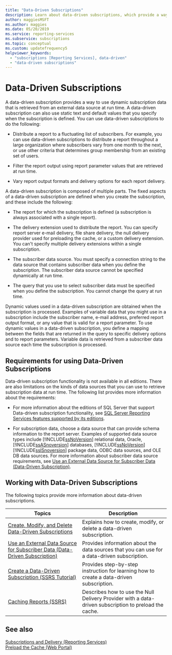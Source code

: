 ```yaml
---
title: "Data-Driven Subscriptions"
description: Learn about data-driven subscriptions, which provide a way to use dynamic subscription data that's retrieved from an external data source at run time.
author: maggiesMSFT
ms.author: maggies
ms.date: 05/20/2019
ms.service: reporting-services
ms.subservice: subscriptions
ms.topic: conceptual
ms.custom: updatefrequency5
helpviewer_keywords:
  - "subscriptions [Reporting Services], data-driven"
  - "data-driven subscriptions"
---
```

# Data-Driven Subscriptions
  A data-driven subscription provides a way to use dynamic subscription data that is retrieved from an external data source at run time. A data-driven subscription can also use static text and default values that you specify when the subscription is defined. You can use data-driven subscriptions to do the following:  
  
-    Distribute a report to a fluctuating list of subscribers. For example, you can use data-driven subscriptions to distribute a report throughout a large organization where subscribers vary from one month to the next, or use other criteria that determines group membership from an existing set of users.  
  
-   Filter the report output using report parameter values that are retrieved at run time.  
  
-   Vary report output formats and delivery options for each report delivery.  
  
 A data-driven subscription is composed of multiple parts. The fixed aspects of a data-driven subscription are defined when you create the subscription, and these include the following:  
  
- The report for which the subscription is defined (a subscription is always associated with a single report).  
  
- The delivery extension used to distribute the report. You can specify report server e-mail delivery, file share delivery, the null delivery provider used for preloading the cache, or a custom delivery extension. You can't specify multiple delivery extensions within a single subscription.  
  
- The subscriber data source. You must specify a connection string to the data source that contains subscriber data when you define the subscription. The subscriber data source cannot be specified dynamically at run time.  
  
- The query that you use to select subscriber data must be specified when you define the subscription. You cannot change the query at run time.  
  
 Dynamic values used in a data-driven subscription are obtained when the subscription is processed. Examples of variable data that you might use in a subscription include the subscriber name, e-mail address, preferred report output format, or any value that is valid for a report parameter. To use dynamic values in a data-driven subscription, you define a mapping between the fields that are returned in the query to specific delivery options and to report parameters. Variable data is retrieved from a subscriber data source each time the subscription is processed.  
  
## Requirements for using Data-Driven Subscriptions

 Data-driven subscription functionality is not available in all editions. There are also limitations on the kinds of data sources that you can use to retrieve subscription data at run time. The following list provides more information about the requirements:  

- For more information about the editions of SQL Server that support Data-driven subscription functionality, see [SQL Server Reporting Services features supported by its editions](../reporting-services-features-supported-by-the-editions-of-sql-server-2016.md).  

- For subscription data, choose a data source that can provide schema information to the report server. Examples of supported data source types include [!INCLUDE[ssNoVersion](../../includes/ssnoversion-md.md)] relational data, Oracle, [!INCLUDE[ssASnoversion](../../includes/ssasnoversion-md.md)] databases, [!INCLUDE[ssNoVersion](../../includes/ssnoversion-md.md)] [!INCLUDE[ssISnoversion](../../includes/ssisnoversion-md.md)] package data, ODBC data sources, and OLE DB data sources. For more information about subscriber data source requirements, see [Use an External Data Source for Subscriber Data &#40;Data-Driven Subscription&#41;](../../reporting-services/subscriptions/use-an-external-data-source-for-subscriber-data-data-driven-subscription.md).  
  
## Working with Data-Driven Subscriptions  
 The following topics provide more information about data-driven subscriptions.  
  
|Topics|Description|  
|------------|-----------------|  
|[Create, Modify, and Delete Data-Driven Subscriptions](../../reporting-services/subscriptions/create-modify-and-delete-data-driven-subscriptions.md)|Explains how to create, modify, or delete a data-driven subscription.|  
|[Use an External Data Source for Subscriber Data &#40;Data-Driven Subscription&#41;](../../reporting-services/subscriptions/use-an-external-data-source-for-subscriber-data-data-driven-subscription.md)|Provides information about the data sources that you can use for a data-driven subscription.|  
|[Create a Data-Driven Subscription &#40;SSRS Tutorial&#41;](../../reporting-services/create-a-data-driven-subscription-ssrs-tutorial.md)|Provides step-by-step instruction for learning how to create a data-driven subscription.|  
|[Caching Reports &#40;SSRS&#41;](../../reporting-services/report-server/caching-reports-ssrs.md)|Describes how to use the Null Delivery Provider with a data-driven subscription to preload the cache.|  
  
## See also

 [Subscriptions and Delivery &#40;Reporting Services&#41;](../../reporting-services/subscriptions/subscriptions-and-delivery-reporting-services.md)  
 [Preload the Cache &#40;Web Portal&#41;](../../reporting-services/report-server/preload-the-cache-report-manager.md)  
  
  
